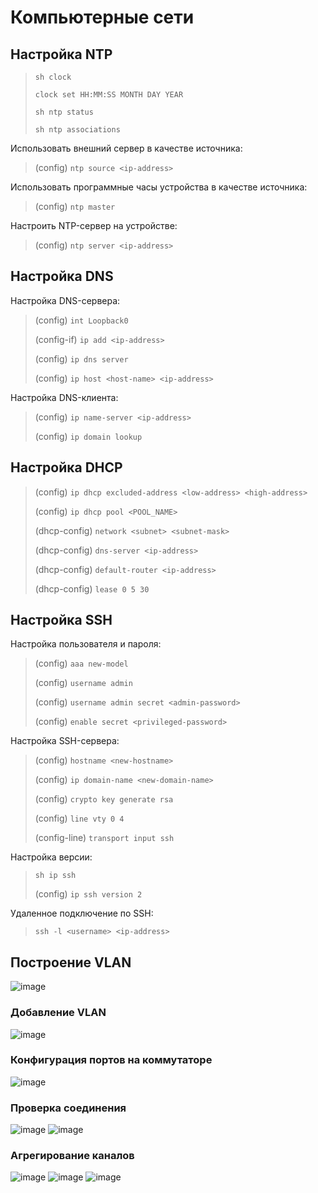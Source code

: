 # Компьютерные сети

## Настройка NTP

>`sh clock`
>
>`clock set HH:MM:SS MONTH DAY YEAR`
>
>`sh ntp status`
>
>`sh ntp associations`

Использовать внешний сервер в качестве источника:

>(config) `ntp source <ip-address>`

Использовать программные часы устройства в качестве источника:

>(config) `ntp master`

Настроить NTP-сервер на устройстве:

>(config) `ntp server <ip-address>`

## Настройка DNS

Настройка DNS-сервера:

>(config) `int Loopback0`
>
>(config-if) `ip add <ip-address>`
>
>(config) `ip dns server`
>
>(config) `ip host <host-name> <ip-address>`

Настройка DNS-клиента:

>(config) `ip name-server <ip-address>`
>
>(config) `ip domain lookup`

## Настройка DHCP

>(config) `ip dhcp excluded-address <low-address> <high-address>`
>
>(config) `ip dhcp pool <POOL_NAME>`
>
>(dhcp-config) `network <subnet> <subnet-mask>`
>
>(dhcp-config) `dns-server <ip-address>`
>
>(dhcp-config) `default-router <ip-address>`
>
>(dhcp-config) `lease 0 5 30`

## Настройка SSH

Настройка пользователя и пароля:

>(config) `aaa new-model`
>
>(config) `username admin`
>
>(config) `username admin secret <admin-password>`
>
>(config) `enable secret <privileged-password>`

Настройка SSH-сервера:

>(config) `hostname <new-hostname>`
>
>(config) `ip domain-name <new-domain-name>`
>
>(config) `crypto key generate rsa`
>
>(config) `line vty 0 4`
>
>(config-line) `transport input ssh`

Настройка версии:

>`sh ip ssh`
>
>(config) `ip ssh version 2`

Удаленное подключение по SSH:

>`ssh -l <username> <ip-address>`

## Построение VLAN

![image](https://github.com/user-attachments/assets/083723b2-eb71-439b-b836-51c0a073704a)


### Добавление VLAN
![image](https://github.com/user-attachments/assets/da147f3c-e58b-45f3-be2e-b444b16f4be3)
### Конфигурация портов на коммутаторе
![image](https://github.com/user-attachments/assets/2adc9802-faa7-43ab-98ef-0515301571d6)
### Проверка соединения
![image](https://github.com/user-attachments/assets/a66e9f3e-0300-4acf-84b2-befba4eb5470)
![image](https://github.com/user-attachments/assets/c4f5a86e-1574-45bd-99da-c9c0de62db12)
### Агрегирование каналов
![image](https://github.com/user-attachments/assets/81a7da44-1a16-45fc-ba39-1b7e43059ac0)
![image](https://github.com/user-attachments/assets/67963f72-03d3-4f55-a2bb-d2909d5aa2f3)
![image](https://github.com/user-attachments/assets/dffc611d-9ae5-4b88-a840-28f0cabbb65c)
